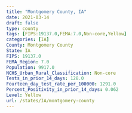 ```yaml
---
title: "Montgomery County, IA"
date: 2021-03-14
draft: false
type: county
tags: [FIPS:19137.0,FEMA:7.0,Non-core,Yellow]
categories: [IA]
County: Montgomery County
State: IA
FIPS: 19137.0
FEMA_Region: 7.0
Population: 9917.0
NCHS_Urban_Rural_Classification: Non-core
Tests_in_prior_14_days: 128.0
Fourteen_day_test_rate_per_100000: 1291.0
Percent_Positivity_in_prior_14_days: 0.062
Level: Yellow
url: /states/IA/montgomery-county
---
```



